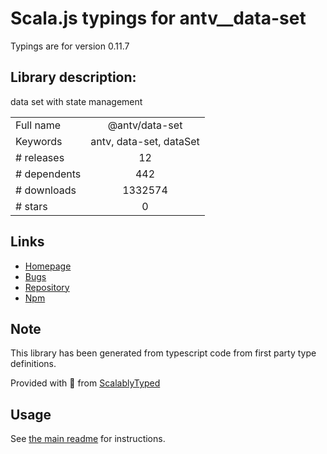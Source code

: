 
# Scala.js typings for antv__data-set

Typings are for version 0.11.7

## Library description:
data set with state management

|                    |                 |
| ------------------ | :-------------: |
| Full name          | @antv/data-set |
| Keywords           | antv, data-set, dataSet |
| # releases         | 12 |
| # dependents       | 442 |
| # downloads        | 1332574 |
| # stars            | 0 |

## Links
- [Homepage](https://github.com/antvis/data-set)
- [Bugs](https://github.com/antvis/data-set/issues)
- [Repository](https://github.com/antvis/data-set)
- [Npm](https://www.npmjs.com/package/%40antv%2Fdata-set)
    


## Note
This library has been generated from typescript code from first party type definitions.

Provided with :purple_heart: from [ScalablyTyped](https://github.com/oyvindberg/ScalablyTyped)

## Usage
See [the main readme](../../readme.md) for instructions.


